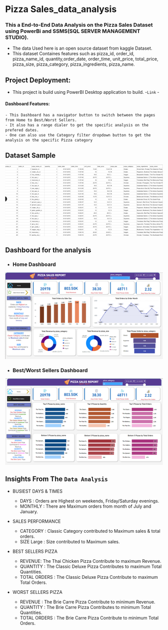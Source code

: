 # Pizza Sales_data_analysis
 ### This a End-to-End Data Analysis on the Pizza Sales Dataset using PowerBi and SSMS(SQL SERVER MANAGEMENT STUDIO).
  - The data Used here is an open source dataset from kaggle Dataset.
  - This dataset Containes features such as pizza_id, order_id, pizza_name_id, quantity,order_date, order_time, unit_price, total_price, pizza_size, pizza_category, pizza_ingredients,    pizza_name.

## Project Deployment:
 - This project is build using PowerBI Desktop application to build.
 -`Link` -  
 
#### Dashboard Features:
    - This Dashboard has a navigator button to switch between the pages from Home to Best/Worst Sellers.
    - It also has a range dialer to get the specific analysis on the prefered dates.
    - One can also use the Category filter dropdown button to get the analysis on the specific Pizza category

  ## Dataset Sample
  <img src="https://github.com/Saurabh7Goku/Sales_data_analysis/blob/main/image_2023-10-31_142410683.png" alt="Dataset Image">

  ## Dashboard for the analysis

  - ### Home Dashboard
  <img src="https://github.com/Saurabh7Goku/Sales_data_analysis/blob/main/pizza_sales_analysis.png" alt="Dataset Image">

  - ### Best/Worst Sellers Dashboard
  <img src="https://github.com/Saurabh7Goku/Sales_data_analysis/blob/main/best_worst_sellers.png" alt="Dataset Image">

  ## Insights From The `Data Analysis`
  - BUSIEST DAYS & TIMES
      - DAYS : Orders are Highest on weekends, Friday/Saturday evenings.
      - MONTHLY : There are Maximum orders from month of July and January.
  - SALES PERFORMANCE
      - CATEGORY : Classic Category contributed to Maximum sales & total orders.
      - SIZE Large : Size contributed to Maximum sales.
   
  - BEST SELLERS PIZZA
      - REVENUE:  The Thai Chicken Pizza Contribute to maximum Revenue.
      - QUANTITY : The Classic Deluxe Pizza Contributes to maximum Total Quantities.
      - TOTAL ORDERS : The Classic Deluxe Pizza Contribute to maximum Total Orders.
   
  - WORST SELLERS PIZZA
      - REVENUE : The Brie Carre Pizza Contribute to minimum Revenue.
      - QUANTITY : The Brie Carre Pizza Contributes to minimum Total Quantities.
      - TOTAL ORDERS : The Brie Carre  Pizza Contribute to minimum Total Orders.
